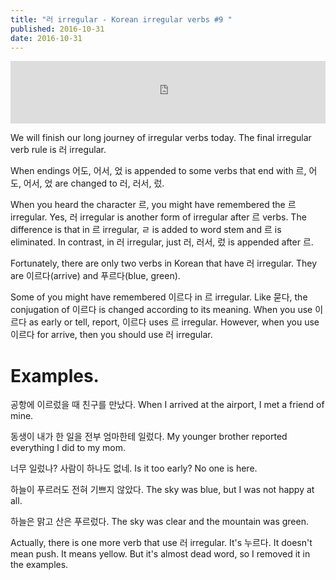```yaml
---
title: "러 irregular - Korean irregular verbs #9 "
published: 2016-10-31
date: 2016-10-31
---
```

<iframe id="audio_iframe" src="https://www.podbean.com/media/player/n96n2-641905?skin=9" width="100%" height="100" frameborder="0" scrolling="no"></iframe>

We will finish our long journey of irregular verbs today. The final irregular verb rule is 러 irregular. 

When endings 어도, 어서, 었 is appended to some verbs that end with 르, 어도, 어서, 었 are changed to 러, 러서, 렀. 

When you heard the character 르, you might have remembered the 르 irregular. Yes, 러 irregular is another form of irregular after 르 verbs. The difference is that in 르 irregular, ㄹ is added to word stem and 르 is eliminated. In contrast, in 러 irregular, just 러, 러서, 렀 is appended after 르. 

Fortunately, there are only two verbs in Korean that have 러 irregular. They are 이르다(arrive) and 푸르다(blue, green). 

Some of you might have remembered 이르다 in 르 irregular. Like 묻다, the conjugation of 이르다 is changed according to its meaning. When you use 이르다 as early or tell, report, 이르다 uses 르 irregular. However, when you use 이르다 for arrive, then you should use 러 irregular. 

#  Examples. 

공항에 이르렀을 때 친구를 만났다. 
When I arrived at the airport, I met a friend of mine. 

동생이 내가 한 일을 전부 엄마한테 일렀다. 
My younger brother reported everything I did to my mom.

너무 일렀나? 사람이 하나도 없네. 
Is it too early? No one is here. 

하늘이 푸르러도 전혀 기쁘지 않았다. 
The sky was blue, but I was not happy at all. 

하늘은 맑고 산은 푸르렀다. 
The sky was clear and the mountain was green. 

Actually, there is one more verb that use 러 irregular. It's 누르다. It doesn't mean push. It means yellow. But it's almost dead word, so I removed it in the examples. 
